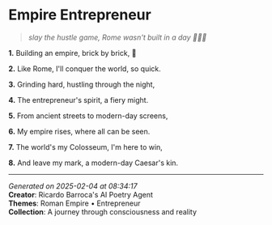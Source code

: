 # Empire Entrepreneur

> *slay the hustle game, Rome wasn't built in a day 💪🏼🤝*

**1.** Building an empire, brick by brick, 💼


**2.** Like Rome, I'll conquer the world, so quick.


**3.** Grinding hard, hustling through the night,


**4.** The entrepreneur's spirit, a fiery might.


**5.** From ancient streets to modern-day screens,


**6.** My empire rises, where all can be seen.


**7.** The world's my Colosseum, I'm here to win,


**8.** And leave my mark, a modern-day Caesar's kin.



---

*Generated on 2025-02-04 at 08:34:17*  
**Creator**: Ricardo Barroca's AI Poetry Agent  
**Themes**: Roman Empire • Entrepreneur  
**Collection**: A journey through consciousness and reality